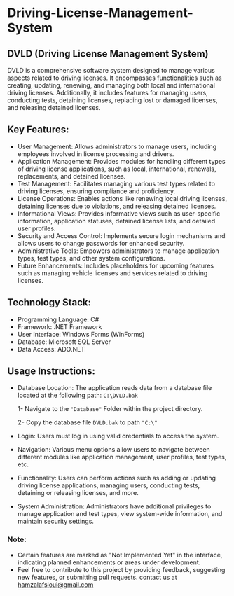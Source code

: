 # Driving-License-Management-System
## DVLD (Driving License Management System)
DVLD is a comprehensive software system designed to manage various aspects related to driving licenses. It encompasses functionalities such as creating, updating, renewing, and managing both local and international driving licenses. Additionally, it includes features for managing users, conducting tests, detaining licenses, replacing lost or damaged licenses, and releasing detained licenses.

## Key Features:
* User Management:
Allows administrators to manage users, including employees involved in license processing and drivers.
* Application Management:
Provides modules for handling different types of driving license applications, such as local, international, renewals, replacements, and detained licenses.
* Test Management:
Facilitates managing various test types related to driving licenses, ensuring compliance and proficiency.
* License Operations:
Enables actions like renewing local driving licenses, detaining licenses due to violations, and releasing detained licenses.
* Informational Views:
Provides informative views such as user-specific information, application statuses, detained license lists, and detailed user profiles.
* Security and Access Control:
Implements secure login mechanisms and allows users to change passwords for enhanced security.
* Administrative Tools:
Empowers administrators to manage application types, test types, and other system configurations.
* Future Enhancements:
Includes placeholders for upcoming features such as managing vehicle licenses and services related to driving licenses.
## Technology Stack:
* Programming Language: C#
* Framework: .NET Framework
* User Interface: Windows Forms (WinForms)
* Database: Microsoft SQL Server
* Data Access: ADO.NET
## Usage Instructions:
* Database Location:
  The application reads data from a database file located at the following path: ``` C:\DVLD.bak ```
  
  1- Navigate to the ``` "Database" ``` Folder within the project directory.
  
  2- Copy the database file ``` DVLD.bak ``` to path ``` "C:\" ```
* Login:
Users must log in using valid credentials to access the system.
* Navigation:
Various menu options allow users to navigate between different modules like application management, user profiles, test types, etc.
* Functionality:
Users can perform actions such as adding or updating driving license applications, managing users, conducting tests, detaining or releasing licenses, and more.
* System Administration:
Administrators have additional privileges to manage application and test types, view system-wide information, and maintain security settings.
### Note:
* Certain features are marked as "Not Implemented Yet" in the interface, indicating planned enhancements or areas under development.
* Feel free to contribute to this project by providing feedback, suggesting new features, or submitting pull requests. contact us at hamzalafsioui@gmail.com
